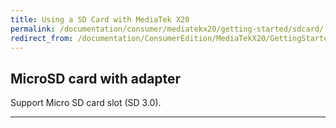 ```yaml
---
title: Using a SD Card with MediaTek X20
permalink: /documentation/consumer/mediatekx20/getting-started/sdcard/
redirect_from: /documentation/ConsumerEdition/MediaTekX20/GettingStarted/Sdcard/
---
```

## MicroSD card with adapter

Support Micro SD card slot (SD 3.0).

***
